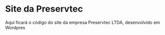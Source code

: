 # Site da Preservtec
Aqui ficará o código do site da empresa Preservtec LTDA, desenvolvido em Wordpres

